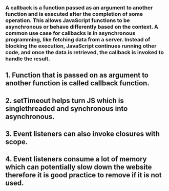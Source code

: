 ### A callback is a function passed as an argument to another function and is executed after the completion of some operation. This allows JavaScript functions to be asynchronous or behave differently based on the context. A common use case for callbacks is in asynchronous programming, like fetching data from a server. Instead of blocking the execution, JavaScript continues running other code, and once the data is retrieved, the callback is invoked to handle the result.


## 1. Function that is passed on as argument to another function is called callback function.
## 2. setTimeout helps turn JS which is singlethreaded and synchronous into asynchronous.
## 3. Event listeners can also invoke closures with scope.
## 4. Event listeners consume a lot of memory which can potentially slow down the website therefore it is good practice to remove if it is not used.




